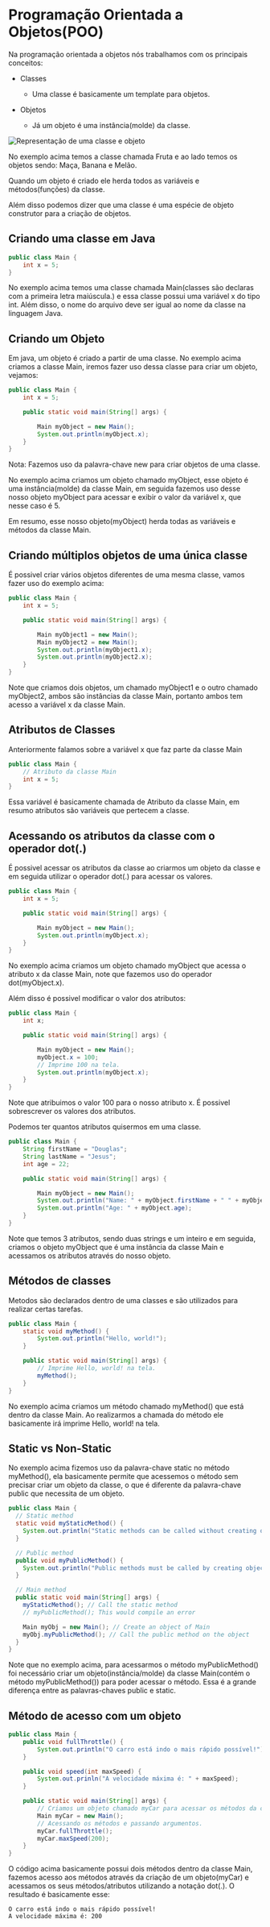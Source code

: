 # Programação Orientada a Objetos(POO)

Na programação orientada a objetos nós trabalhamos com os principais conceitos:

* Classes
    * Uma classe é basicamente um template para objetos.

* Objetos
    * Já um objeto é uma instância(molde) da classe.

![Representação de uma classe e objeto](imagens/OOP.PNG)

No exemplo acima temos a classe chamada Fruta e ao lado temos os objetos sendo: Maça, Banana e Melão.

Quando um objeto é criado ele herda todos as variáveis e métodos(funções) da classe.

Além disso podemos dizer que uma classe é uma espécie de objeto construtor para a criação de objetos.

## Criando uma classe em Java

```java
public class Main {
    int x = 5;
}
```

No exemplo acima temos uma classe chamada Main(classes são declaras com a primeira letra maiúscula.) e essa classe possui uma variável x do tipo int. Além disso, o nome do arquivo deve ser igual ao nome da classe na linguagem Java.


## Criando um Objeto

Em java, um objeto é criado a partir de uma classe. No exemplo acima criamos a classe Main, iremos fazer uso dessa classe para criar um objeto, vejamos:

```java
public class Main {
    int x = 5;

    public static void main(String[] args) {

        Main myObject = new Main();
        System.out.println(myObject.x);
    }
}
```

Nota: Fazemos uso da palavra-chave new para criar objetos de uma classe.

No exemplo acima criamos um objeto chamado myObject, esse objeto é uma instância(molde) da classe Main, em seguida fazemos uso desse nosso objeto myObject para acessar e exibir o valor da variável x, que nesse caso é 5.

Em resumo, esse nosso objeto(myObject) herda todas as variáveis e métodos da classe Main.

## Criando múltiplos objetos de uma única classe

É possivel criar vários objetos diferentes de uma mesma classe, vamos fazer uso do exemplo acima:

```java
public class Main {
    int x = 5;

    public static void main(String[] args) {

        Main myObject1 = new Main();
        Main myObject2 = new Main();
        System.out.println(myObject1.x);
        System.out.println(myObject2.x);
    }
}
```

Note que criamos dois objetos, um chamado myObject1 e o outro chamado myObject2, ambos são instâncias da classe Main, portanto ambos tem acesso a variável x da classe Main.

## Atributos de Classes

Anteriormente falamos sobre a variável x que faz parte da classe Main

```java
public class Main {
    // Atributo da classe Main
    int x = 5;
}
```

Essa variável é basicamente chamada de Atributo da classe Main, em resumo atributos são variáveis que pertecem a classe.


## Acessando os atributos da classe com o operador dot(.)

É possivel acessar os atributos da classe ao criarmos um objeto da classe e em seguida utilizar o operador dot(.) para acessar os valores.

```java
public class Main {
    int x = 5;

    public static void main(String[] args) {

        Main myObject = new Main();
        System.out.println(myObject.x);
    }
}
```

No exemplo acima criamos um objeto chamado myObject que acessa o atributo x da classe Main, note que fazemos uso do operador dot(myObject.x).

Além disso é possivel modificar o valor dos atributos:

```java
public class Main {
    int x;

    public static void main(String[] args) {

        Main myObject = new Main();
        myObject.x = 100;
        // Imprime 100 na tela.
        System.out.println(myObject.x);
    }
}
```

Note que atribuimos o valor 100 para o nosso atributo x. É possivel sobrescrever os valores dos atributos.

Podemos ter quantos atributos quisermos em uma classe.

```java
public class Main {
    String firstName = "Douglas";
    String lastName = "Jesus";
    int age = 22;

    public static void main(String[] args) {

        Main myObject = new Main();
        System.out.println("Name: " + myObject.firstName + " " + myObject.lastName);
        System.out.println("Age: " + myObject.age);
    }
}
```

Note que temos 3 atributos, sendo duas strings e um inteiro e em seguida, criamos o objeto myObject que é uma instância da classe Main e acessamos os atributos através do nosso objeto.

## Métodos de classes

Metodos são declarados dentro de uma classes e são utilizados para realizar certas tarefas.

```java
public class Main {
    static void myMethod() {
        System.out.println("Hello, world!");
    }

    public static void main(String[] args) {
        // Imprime Hello, world! na tela.
        myMethod();
    }
}
```

No exemplo acima criamos um método chamado myMethod() que está dentro da classe Main. Ao realizarmos a chamada do método ele basicamente irá imprime Hello, world! na tela. 

## Static vs Non-Static

No exemplo acima fizemos uso da palavra-chave static no método myMethod(), ela basicamente permite que acessemos o método sem precisar criar um objeto da classe, o que é diferente da palavra-chave public que necessita de um objeto.

```java
public class Main {
  // Static method
  static void myStaticMethod() {
    System.out.println("Static methods can be called without creating objects");
  }

  // Public method
  public void myPublicMethod() {
    System.out.println("Public methods must be called by creating objects");
  }

  // Main method
  public static void main(String[] args) {
    myStaticMethod(); // Call the static method
    // myPublicMethod(); This would compile an error

    Main myObj = new Main(); // Create an object of Main
    myObj.myPublicMethod(); // Call the public method on the object
  }
}
```

Note que no exemplo acima, para acessarmos o método myPublicMethod() foi necessário criar um objeto(instância/molde) da classe Main(contém o método myPublicMethod()) para poder acessar o método. Essa é a grande diferença entre as palavras-chaves public e static.


## Método de acesso com um objeto

```java
public class Main {
    public void fullThrottle() {
        System.out.println("O carro está indo o mais rápido possível!")
    }

    public void speed(int maxSpeed) {
        System.out.prinln("A velocidade máxima é: " + maxSpeed);
    }

    public static void main(String[] args) {
        // Criamos um objeto chamado myCar para acessar os métodos da classe Main.
        Main myCar = new Main();
        // Acessando os métodos e passando argumentos.
        myCar.fullThrottle();
        myCar.maxSpeed(200);
    }
}
```

O código acima basicamente possui dois métodos dentro da classe Main, fazemos acesso aos métodos através da criação de um objeto(myCar) e acessamos os seus métodos/atributos utilizando a notação dot(.). O resultado é basicamente esse:

```
O carro está indo o mais rápido possível!
A velocidade máxima é: 200
```

